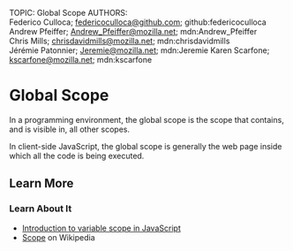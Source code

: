 
TOPIC: Global Scope
AUTHORS: Federico Culloca; federicoculloca@github.com; github:federicoculloca
         Andrew Pfeiffer; Andrew_Pfeiffer@mozilla.net; mdn:Andrew_Pfeiffer
         Chris Mills; chrisdavidmills@mozilla.net; mdn:chrisdavidmills
         Jérémie Patonnier; Jeremie@mozilla.net; mdn:Jeremie
         Karen Scarfone; kscarfone@mozilla.net; mdn:kscarfone

# Global Scope

In a programming environment, the global scope is the scope that contains, and is visible in,
all other scopes.

In client-side JavaScript, the global scope is generally the web page inside
which all the code is being executed.

## Learn More

### Learn About It

- [Introduction to variable scope in JavaScript](https://developer.mozilla.org/en-US/docs/Web/JavaScript/Guide/Grammar_and_types#Variable_scope)
- [Scope](https://en.wikipedia.org/wiki/Scope%20(computer%20science)) on Wikipedia
